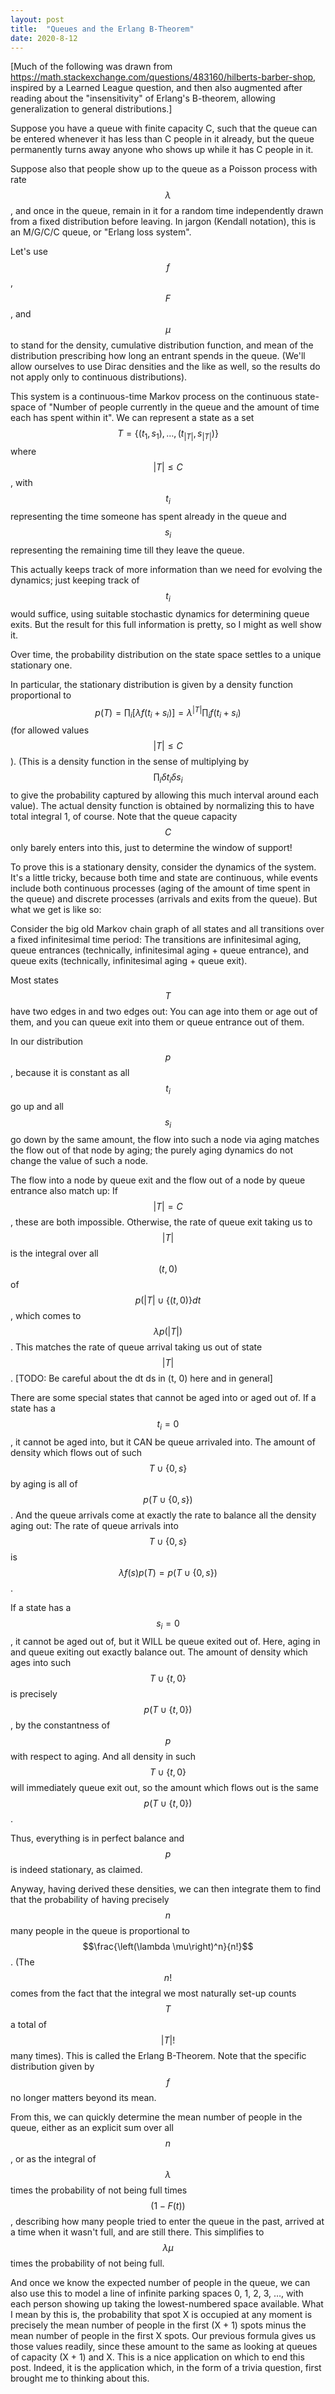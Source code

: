 ```yaml
---
layout: post
title:  "Queues and the Erlang B-Theorem"
date: 2020-8-12
---
```

[Much of the following was drawn from https://math.stackexchange.com/questions/483160/hilberts-barber-shop, inspired by a Learned League question, and then also augmented after reading about the "insensitivity" of Erlang's B-theorem, allowing generalization to general distributions.]

Suppose you have a queue with finite capacity C, such that the queue can be entered whenever it has less than C people in it already, but the queue permanently turns away anyone who shows up while it has C people in it.

Suppose also that people show up to the queue as a Poisson process with rate $$\lambda$$, and once in the queue, remain in it for a random time independently drawn from a fixed distribution before leaving. In jargon (Kendall notation), this is an M/G/C/C queue, or "Erlang loss system".

Let's use $$f$$, $$F$$, and $$\mu$$ to stand for the density, cumulative distribution function, and mean of the distribution prescribing how long an entrant spends in the queue. (We'll allow ourselves to use Dirac densities and the like as well, so the results do not apply only to continuous distributions).

This system is a continuous-time Markov process on the continuous state-space of "Number of people currently in the queue and the amount of time each has spent within it". We can represent a state as a set $$T = \{(t_1, s_1), \ldots, (t_{ \vert T \vert }, s_{ \vert T \vert })\}$$ where $$ \vert T \vert  \leq C$$, with $$t_i$$ representing the time someone has spent already in the queue and $$s_i$$ representing the remaining time till they leave the queue.

This actually keeps track of more information than we need for evolving the dynamics; just keeping track of $$t_i$$ would suffice, using suitable stochastic dynamics for determining queue exits. But the result for this full information is pretty, so I might as well show it.

Over time, the probability distribution on the state space settles to a unique stationary one.

In particular, the stationary distribution is given by a density function proportional to $$p(T) = \prod_i [\lambda f(t_i + s_i)] = \lambda^{ \vert T \vert } \prod_i f(t_i + s_i)$$ (for allowed values $$ \vert T \vert  \leq C$$). (This is a density function in the sense of multiplying by $$\prod_i \delta t_i \delta s_i$$ to give the probability captured by allowing this much interval around each value). The actual density function is obtained by normalizing this to have total integral 1, of course. Note that the queue capacity $$C$$ only barely enters into this, just to determine the window of support!

To prove this is a stationary density, consider the dynamics of the system. It's a little tricky, because both time and state are continuous, while events include both continuous processes (aging of the amount of time spent in the queue) and discrete processes (arrivals and exits from the queue). But what we get is like so:

Consider the big old Markov chain graph of all states and all transitions over a fixed infinitesimal time period: The transitions are infinitesimal aging, queue entrances (technically, infinitesimal aging + queue entrance), and queue exits (technically, infinitesimal aging + queue exit).

Most states $$T$$ have two edges in and two edges out: You can age into them or age out of them, and you can queue exit into them or queue entrance out of them.

In our distribution $$p$$, because it is constant as all $$t_i$$ go up and all $$s_i$$ go down by the same amount, the flow into such a node via aging matches the flow out of that node by aging; the purely aging dynamics do not change the value of such a node.

The flow into a node by queue exit and the flow out of a node by queue entrance also match up: If $$ \vert T \vert  = C$$, these are both impossible. Otherwise, the rate of queue exit taking us to $$ \vert T \vert $$ is the integral over all $$(t, 0)$$ of $$p( \vert T \vert  \cup \{(t, 0)\} dt$$, which comes to $$\lambda p( \vert T \vert )$$. This matches the rate of queue arrival taking us out of state $$ \vert T \vert $$. [TODO: Be careful about the dt ds in (t, 0) here and in general]

There are some special states that cannot be aged into or aged out of. If a state has a $$t_i = 0$$, it cannot be aged into, but it CAN be queue arrivaled into. The amount of density which flows out of such $$T \cup \{0, s\}$$ by aging is all of $$p(T \cup \{0, s\})$$. And the queue arrivals come at exactly the rate to balance all the density aging out: The rate of queue arrivals into $$T \cup \{0, s\}$$ is $$\lambda f(s) p(T) = p(T \cup \{0, s\})$$.

If a state has a $$s_i = 0$$, it cannot be aged out of, but it WILL be queue exited out of. Here, aging in and queue exiting out exactly balance out. The amount of density which ages into such $$T \cup \{t, 0\}$$ is precisely $$p(T \cup \{t, 0\})$$, by the constantness of $$p$$ with respect to aging. And all density in such $$T \cup \{t, 0\}$$ will immediately queue exit out, so the amount which flows out is the same $$p(T \cup \{t, 0\})$$.

Thus, everything is in perfect balance and $$p$$ is indeed stationary, as claimed.

Anyway, having derived these densities, we can then integrate them to find that the probability of having precisely $$n$$ many people in the queue is proportional to $$\frac{\left(\lambda \mu\right)^n}{n!}$$. (The $$n!$$ comes from the fact that the integral we most naturally set-up counts $$T$$ a total of $$ \vert T \vert !$$ many times). This is called the Erlang B-Theorem. Note that the specific distribution given by $$f$$ no longer matters beyond its mean.

From this, we can quickly determine the mean number of people in the queue, either as an explicit sum over all $$n$$, or as the integral of $$\lambda$$ times the probability of not being full times $$(1 - F(t))$$, describing how many people tried to enter the queue in the past, arrived at a time when it wasn't full, and are still there. This simplifies to $$\lambda \mu$$ times the probability of not being full.

And once we know the expected number of people in the queue, we can also use this to model a line of infinite parking spaces 0, 1, 2, 3, …, with each person showing up taking the lowest-numbered space available. What I mean by this is, the probability that spot X is occupied at any moment is precisely the mean number of people in the first (X + 1) spots minus the mean number of people in the first X spots. Our previous formula gives us those values readily, since these amount to the same as looking at queues of capacity (X + 1) and X. This is a nice application on which to end this post. Indeed, it is the application which, in the form of a trivia question, first brought me to thinking about this.